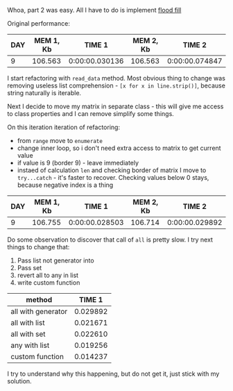 Whoa, part 2 was easy. All I have to do is implement [flood fill](https://en.wikipedia.org/wiki/Flood_fill)

Original performance:

|   DAY |   MEM 1, Kb | TIME 1         |   MEM 2, Kb | TIME 2         |
|-------|-------------|----------------|-------------|----------------|
|     9 |     106.563 | 0:00:00.030136 |     106.563 | 0:00:00.074847 |

I start refactoring with `read_data` method. Most obvious thing to change was removing useless list comprehension  - `[x for x in line.strip()]`, because string naturally is iterable.

Next I decide to move my matrix in separate class - this will give me access to class properties and I can remove simplify some things.

On this iteration iteration of refactoring:
* from `range` move to `enumerate`
* change inner loop, so i don't need extra access to matrix to get current value
* if value is 9 (border 9) - leave immediately
* instaed of calculation `len` and checking border of matrix I move to `try...catch` - it's faster to recover. Checking values below 0 stays, because negative index is a thing

|   DAY |   MEM 1, Kb | TIME 1         |   MEM 2, Kb | TIME 2         |
|-------|-------------|----------------|-------------|----------------|
|     9 |     106.755 | 0:00:00.028503 |     106.714 | 0:00:00.029892 |

Do some observation to discover that call of `all` is pretty slow.
I try next things to change that:
1. Pass list not generator into
2. Pass set
3. revert all to any in list
4. write custom function

| method             | TIME 1   |
|--------------------|----------|
| all with generator | 0.029892 |
| all with list      | 0.021671 |
| all with set       | 0.022610 |
| any with list      | 0.019256 |
| custom function    | 0.014237 |

I try to understand why this happening, but do not get it, just stick with my solution.